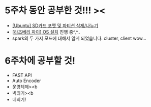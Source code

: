 # 5주차 동안 공부한 것!!! ><
- [[Ubuntu] SD카드 포맷 및 파티션 삭제/나누기](https://noooey.tistory.com/57)
- [[라즈베리 파이] OS 설치]() 진행 중^,^..
- spark의 두 가지 모드에 대해서 알게 되었습니다. cluster, client wow...

# 6주차에 공부할 것!
- FAST API
- Auto Encoder
- 운영체제><b
- 빅최기><b
- 네최기!
